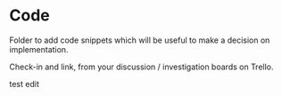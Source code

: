 # Code

Folder to add code snippets which will be useful to make a decision on implementation.   

Check-in and link, from your discussion / investigation boards on Trello.

test edit

